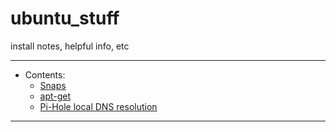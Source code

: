 # ubuntu_stuff
install notes, helpful info, etc

____
- Contents:
  - [Snaps](snaps.md)
  - [apt-get](apt.md)
  - [Pi-Hole local DNS resolution](pi-hole_dns.md)
____
